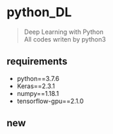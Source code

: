 # python_DL

>Deep Learning with Python  
>All codes writen by python3

## requirements

* python==3.7.6
* Keras==2.3.1
* numpy==1.18.1
* tensorflow-gpu==2.1.0

## new
